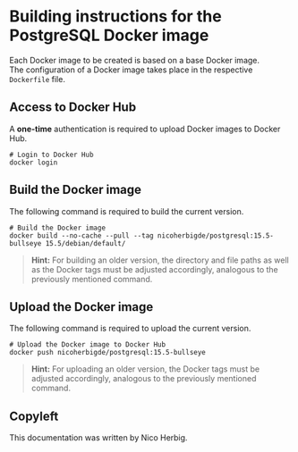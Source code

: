 # Building instructions for the PostgreSQL Docker image

Each Docker image to be created is based on a base Docker image.  
The configuration of a Docker image takes place in the respective `Dockerfile` file.

## Access to Docker Hub

A **one-time** authentication is required to upload Docker images to Docker Hub.

```
# Login to Docker Hub
docker login
```

## Build the Docker image

The following command is required to build the current version.

```
# Build the Docker image
docker build --no-cache --pull --tag nicoherbigde/postgresql:15.5-bullseye 15.5/debian/default/
```

> **Hint:** For building an older version, the directory and file paths as well as the Docker tags must be adjusted accordingly, analogous to the previously mentioned command.

## Upload the Docker image

The following command is required to upload the current version.

```
# Upload the Docker image to Docker Hub
docker push nicoherbigde/postgresql:15.5-bullseye
```

> **Hint:** For uploading an older version, the Docker tags must be adjusted accordingly, analogous to the previously mentioned command.

## Copyleft

This documentation was written by Nico Herbig.
